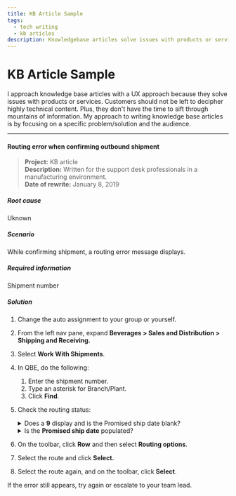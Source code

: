 ```yaml
---
title: KB Article Sample
tags: 
  - tech writing
  - kb articles 
description: Knowledgebase articles solve issues with products or services. Customers should not be left to decipher highly technical content. Plus, they don't have the time to sift through mountains of information. My approach to writing knowledgebase articles is by focusing on a specific problem/solution and the audience. 
---
```


# KB Article Sample

I approach knowledge base articles with a UX approach because they solve issues with products or services. Customers should not be left to decipher highly technical content. Plus, they don't have the time to sift through mountains of information. My approach to writing knowledge base articles is by focusing on a specific problem/solution and the audience. 

<hr />

#### Routing error when confirming outbound shipment

>**Project:**  KB article   <br>
>**Description:**  Written for the support desk professionals in a manufacturing environment.  <br>
>**Date of rewrite:** January 8, 2019 

##### Root cause
Uknown

##### Scenario
While confirming shipment, a routing error message displays.

##### Required information
Shipment number


##### Solution

1. Change the auto assignment to your group or yourself.
2. From the left nav pane, expand **Beverages \> Sales and Distribution \> Shipping and Receiving.**
3. Select **Work With Shipments**.
4. In QBE, do the following:
   1. Enter the shipment number.
   2. Type an asterisk for Branch/Plant. 
   3. Click **Find**.
5. Check the routing status:
   <details><summary>Does a <b>9</b> display and is the Promised ship date blank?</summary><p>
    <ol start="a">
    <li>To the left of the shipment, click the check box to select it. </li>
    <li>On the toolbar, click <b>Row</b> and then select <b>Routing options.</b><div class="note" style="padding: 3px 0px; margin: 6pt 0pt;background-color: yellow;"><b>Note.</b> If the <i>A detail rate was not found</i> error message displays, close the message.</div></li>
    <li>Very that the check box is still selected.</li>
    <li>On the toolbar, click <b>Select</b> and then click the <b>Dates/Times</b> tab.</li>
    <li>Re-enter the promised delivery date and time even if it's already populated.</li>
    <li>Click the <b>Recalculate promised ship date and time</b> check box to select it and click <b>OK</b>. <div class="note" style="padding: 3px 0px; margin: 6pt 0pt;background-color: yellow;"><b>Note.</b> If the <i>Promised ship date and time in past</i> message displays, click <b>OK</b>.</div></li>
    <li>You can proceed to step 6.</li>
    </ol>
   </p>
   </details>

    <details><summary>Is the <b>Promised ship date</b> populated?</summary><br><p>&nbsp;&nbsp;&nbsp;&nbsp;You can proceed to step 6.</p>
   </details>
6. On the toolbar, click <b>Row</b> and then select <b>Routing options</b>.
7. Select the route and click **Select.**
8. Select the route again, and on the toolbar, click **Select**.

If the error still appears, try again or escalate to your team lead.